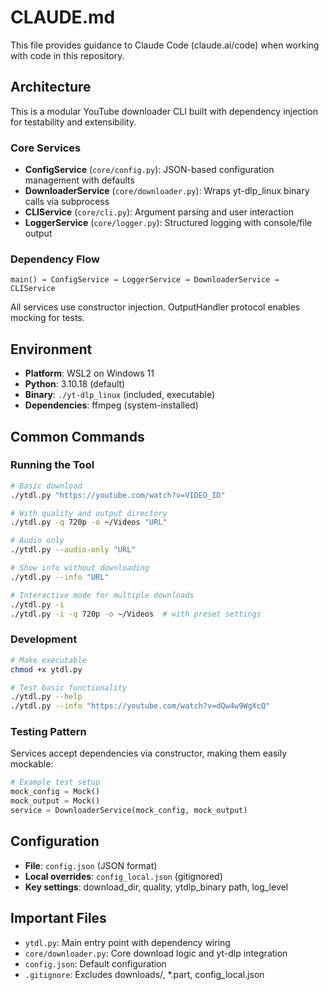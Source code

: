 # CLAUDE.md

This file provides guidance to Claude Code (claude.ai/code) when working with code in this repository.

## Architecture

This is a modular YouTube downloader CLI built with dependency injection for testability and extensibility.

### Core Services
- **ConfigService** (`core/config.py`): JSON-based configuration management with defaults
- **DownloaderService** (`core/downloader.py`): Wraps yt-dlp_linux binary calls via subprocess
- **CLIService** (`core/cli.py`): Argument parsing and user interaction
- **LoggerService** (`core/logger.py`): Structured logging with console/file output

### Dependency Flow
```
main() → ConfigService → LoggerService → DownloaderService → CLIService
```

All services use constructor injection. OutputHandler protocol enables mocking for tests.

## Environment
- **Platform**: WSL2 on Windows 11
- **Python**: 3.10.18 (default)
- **Binary**: `./yt-dlp_linux` (included, executable)
- **Dependencies**: ffmpeg (system-installed)

## Common Commands

### Running the Tool
```bash
# Basic download
./ytdl.py "https://youtube.com/watch?v=VIDEO_ID"

# With quality and output directory
./ytdl.py -q 720p -o ~/Videos "URL"

# Audio only
./ytdl.py --audio-only "URL"

# Show info without downloading
./ytdl.py --info "URL"

# Interactive mode for multiple downloads
./ytdl.py -i
./ytdl.py -i -q 720p -o ~/Videos  # with preset settings
```

### Development
```bash
# Make executable
chmod +x ytdl.py

# Test basic functionality
./ytdl.py --help
./ytdl.py --info "https://youtube.com/watch?v=dQw4w9WgXcQ"
```

### Testing Pattern
Services accept dependencies via constructor, making them easily mockable:
```python
# Example test setup
mock_config = Mock()
mock_output = Mock()
service = DownloaderService(mock_config, mock_output)
```

## Configuration
- **File**: `config.json` (JSON format)
- **Local overrides**: `config_local.json` (gitignored)
- **Key settings**: download_dir, quality, ytdlp_binary path, log_level

## Important Files
- `ytdl.py`: Main entry point with dependency wiring
- `core/downloader.py`: Core download logic and yt-dlp integration
- `config.json`: Default configuration
- `.gitignore`: Excludes downloads/, *.part, config_local.json
